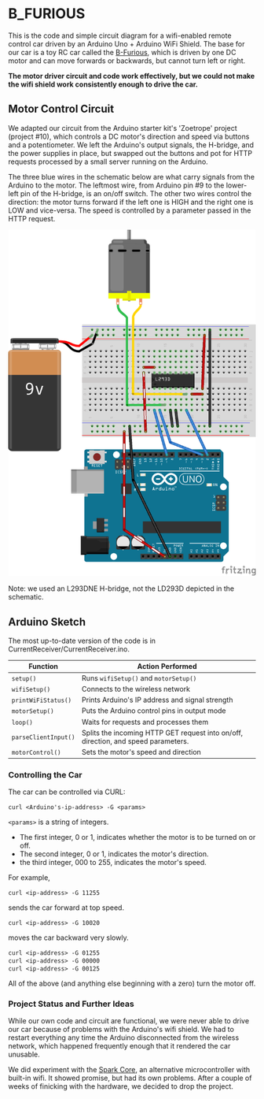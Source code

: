 B_FURIOUS
=========

This is the code and simple circuit diagram for a wifi-enabled 
remote control car driven by an Arduino Uno + Arduino WiFi Shield.
The base for our car is a toy RC car called the 
[B-Furious](http://www.toysrus.com/buy/rc-trucks-buggies-off-road/fast-lane-b-furious-radio-control-vehicle-49-mhz-colors-vary-5f5e1f1-12456731),
which is driven by one DC motor and can move forwards or backwards,
but cannot turn left or right.

**The motor driver circuit and code work effectively, but we
could not make the wifi shield work consistently enough
to drive the car.**

## Motor Control Circuit
We adapted our circuit from the Arduino starter kit's 'Zoetrope'
project (project #10), which controls a DC motor's direction
and speed via buttons and a potentiometer. We left the Arduino's
output signals, the H-bridge, and the power supplies in place, 
but swapped out the buttons
and pot for HTTP requests processed by a small server running
on the Arduino.

The three blue wires in the schematic below are what carry
signals from the Arduino to the motor. The leftmost wire,
from Arduino pin #9 to the lower-left pin of the H-bridge,
is an on/off switch. The other two wires control the direction:
the motor turns forward if the left one is HIGH and the right
one is LOW and vice-versa. The speed is controlled by
a parameter passed in the HTTP request.

![Arduino wifi car schematic](schematic.png)

Note: we used an L293DNE H-bridge, not the LD293D depicted in the schematic.

## Arduino Sketch
The most up-to-date version of the code is in 
CurrentReceiver/CurrentReceiver.ino.

Function | Action Performed
---------|-----------------
`setup()` | Runs `wifiSetup()` and `motorSetup()`
`wifiSetup()`| Connects to the wireless network
`printWiFiStatus()` | Prints Arduino's IP address and signal strength
`motorSetup()` | Puts the Arduino control pins in output mode
`loop()` | Waits for requests and processes them
`parseClientInput()`| Splits the incoming HTTP GET request into on/off, direction, and speed parameters.
`motorControl()`| Sets the motor's speed and direction

### Controlling the Car

The car can be controlled via CURL:

    curl <Arduino's-ip-address> -G <params>


`<params>` is a string of integers.
* The first integer, 0 or 1, indicates whether the motor is to be turned on or off.
* The second integer, 0 or 1, indicates the motor's direction.
* the third integer, 000 to 255, indicates the motor's speed.

For example,

    curl <ip-address> -G 11255

sends the car forward at top speed.

    curl <ip-address> -G 10020

moves the car backward very slowly.

    curl <ip-address> -G 01255
    curl <ip-address> -G 00000
    curl <ip-address> -G 00125

All of the above (and anything else beginning with a zero) turn the motor off.


### Project Status and Further Ideas
While our own code and circuit are functional, we were
never able to drive our car because of problems with the Arduino's 
wifi shield. We had to restart everything any time
the Arduino disconnected from the wireless network, which happened
frequently enough that it rendered the car unusable.

We did experiment with the [Spark Core](https://www.spark.io/),
an alternative microcontroller with built-in wifi. It showed promise,
but had its own problems. After a couple of weeks of finicking with
the hardware, we decided to drop the project.
